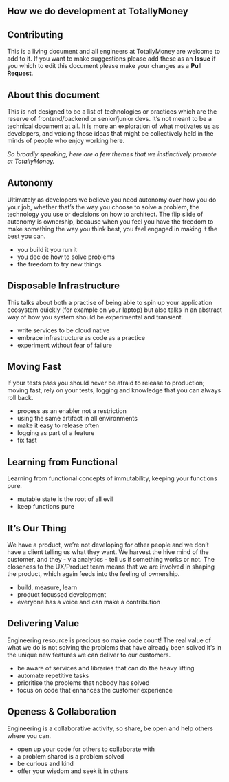 ## How we do development at TotallyMoney

## Contributing

This is a living document and all engineers at TotallyMoney are welcome to add to it. If you want to make suggestions please add these as an **Issue** if you which to edit this document please make your changes as a **Pull Request**.

## About this document

This is not designed to be a list of technologies or practices which are the reserve of frontend/backend or senior/junior devs. It’s not meant to be a technical document at all.
It is more an exploration of what motivates us as developers, and voicing those ideas that might be collectively held in the minds of people who enjoy working here.

_So broadly speaking, here are a few themes that we instinctively promote at TotallyMoney._

## Autonomy

Ultimately as developers we believe you need autonomy over how you do your job, whether that’s the way you choose to solve a problem, the technology you use or decisions on how to architect. The flip slide of autonomy is ownership, because when you feel you have the freedom to make something the way you think best, you feel engaged in making it the best you can.

- you build it you run it
- you decide how to solve problems
- the freedom to try new things

## Disposable Infrastructure

This talks about both a practise of being able to spin up your application ecosystem quickly (for example on your laptop) but also talks in an abstract way of how you system should be experimental and transient.

- write services to be cloud native
- embrace infrastructure as code as a practice
- experiment without fear of failure

## Moving Fast

If your tests pass you should never be afraid to release to production; moving fast, rely on your tests, logging and knowledge that you can always roll back.

- process as an enabler not a restriction
- using the same artifact in all environments
- make it easy to release often
- logging as part of a feature
- fix fast

## Learning from Functional

Learning from functional concepts of immutability, keeping your functions pure.

- mutable state is the root of all evil
- keep functions pure

## It’s Our Thing

We have a product, we’re not developing for other people and we don’t have a client telling us what they want. We harvest the hive mind of the customer, and they - via analytics - tell us if something works or not. The closeness to the UX/Product team means that we are involved in shaping the product, which again feeds into the feeling of ownership.

- build, measure, learn
- product focussed development
- everyone has a voice and can make a contribution

## Delivering Value

Engineering resource is precious so make code count! The real value of what we do is not solving the problems that have already been solved it’s in the unique new features we can deliver to our customers.

- be aware of services and libraries that can do the heavy lifting
- automate repetitive tasks
- prioritise the problems that nobody has solved
- focus on code that enhances the customer experience

## Openess & Collaboration

Engineering is a collaborative activity, so share, be open and help others where you can.

- open up your code for others to collaborate with
- a problem shared is a problem solved
- be curious and kind
- offer your wisdom and seek it in others
